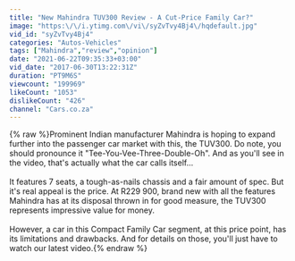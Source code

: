 ```yaml
---
title: "New Mahindra TUV300 Review - A Cut-Price Family Car?"
image: "https:\/\/i.ytimg.com\/vi\/syZvTvy4Bj4\/hqdefault.jpg"
vid_id: "syZvTvy4Bj4"
categories: "Autos-Vehicles"
tags: ["Mahindra","review","opinion"]
date: "2021-06-22T09:35:33+03:00"
vid_date: "2017-06-30T13:22:31Z"
duration: "PT9M6S"
viewcount: "199969"
likeCount: "1053"
dislikeCount: "426"
channel: "Cars.co.za"
---
```

{% raw %}Prominent Indian manufacturer Mahindra is hoping to expand further into the passenger car market with this, the TUV300. Do note, you should pronounce it &quot;Tee-You-Vee-Three-Double-Oh&quot;. And as you'll see in the video, that's actually what the car calls itself...<br /><br />It features 7 seats, a tough-as-nails chassis and a fair amount of spec. But it's real appeal is the price. At R229 900, brand new with all the features Mahindra has at its disposal thrown in for good measure, the TUV300 represents impressive value for money.<br /><br />However, a car in this Compact Family Car segment, at this price point, has its limitations and drawbacks. And for details on those, you'll just have to watch our latest video.{% endraw %}

